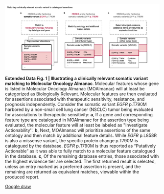 ![Extended Data Fig. 1](extended-data-fig-1.png)

**Extended Data Fig. 1 | Illustrating a clinically relevant somatic variant matching to Molecular Oncology Almanac**. Molecular features whose gene is listed in Molecular Oncology Almanac (MOAlmanac) will at least be categorized as Biologically Relevant. Molecular features are then evaluated for assertions associated with therapeutic sensitivity, resistance, and prognosis independently. Consider the somatic variant _EGFR_ p.T790M harbored by a non-small cell lung cancer (NSCLC) tumor being evaluated for associations to therapeutic sensitivity: **a**, If a gene and corresponding feature type are catalogued in MOAlmanac for the assertion type being evaluated, the molecular feature will at least be labeled as "Investigate Actionability''. **b**, Next, MOAlmanac will prioritize assertions of the same ontology and then match by additional feature details. While _EGFR_ p.L858R is also a missense variant, the specific protein change p.T790M is catalogued by the database. _EGFR_ p.T790M is thus reported as “Putatively Actionable” as it was able to fully match to a molecular feature catalogued in the database. **c**, Of the remaining database entries, those associated with the highest evidence tier are selected. The first returned result is selected, unless an entry marked as a preferred assertion is present, and the remaining are returned as equivalent matches, viewable within the produced report.

[Google draw](https://docs.google.com/drawings/d/1sR67TYSZrsLosYZqjq0akKSxCE_XCNHsnozWxiH8XFo/edit)

